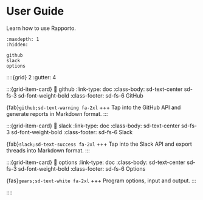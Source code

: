 # User Guide

Learn how to use Rapporto.

```{toctree}
:maxdepth: 1
:hidden:

github
slack
options
```

::::{grid} 2
:gutter: 4

:::{grid-item-card}
:link: github
:link-type: doc
:class-body: sd-text-center sd-fs-3 sd-font-weight-bold
:class-footer: sd-fs-6
GitHub

{fab}`github;sd-text-warning fa-2xl`
+++
Tap into the GitHub API and generate reports in Markdown format.
:::

:::{grid-item-card}
:link: slack
:link-type: doc
:class-body: sd-text-center sd-fs-3 sd-font-weight-bold
:class-footer: sd-fs-6
Slack

{fab}`slack;sd-text-success fa-2xl`
+++
Tap into the Slack API and export threads into Markdown format.
:::

:::{grid-item-card}
:link: options
:link-type: doc
:class-body: sd-text-center sd-fs-3 sd-font-weight-bold
:class-footer: sd-fs-6
Options

{fas}`gears;sd-text-white fa-2xl`
+++
Program options, input and output.
:::

::::
